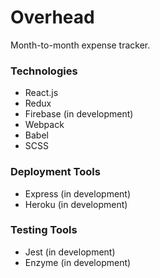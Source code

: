 # Overhead

Month-to-month expense tracker.

### Technologies
- React.js
- Redux
- Firebase (in development)
- Webpack
- Babel
- SCSS

### Deployment Tools
- Express (in development)
- Heroku (in development)

### Testing Tools
- Jest (in development)
- Enzyme (in development)

